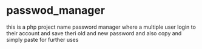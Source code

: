 # passwod_manager
this is a php project name password manager where a multiple user login to their account and save theri old and new password and also copy and simply paste for further uses
